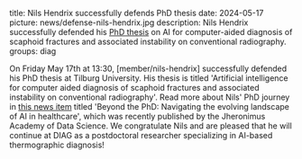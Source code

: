 title: Nils Hendrix successfully defends PhD thesis
date: 2024-05-17
picture: news/defense-nils-hendrix.jpg
description: Nils Hendrix successfully defended his [PhD thesis](https://research.tilburguniversity.edu/en/publications/artificial-intelligence-for-computer-aided-diagnosis-of-scaphoid-) on AI for computer-aided diagnosis of scaphoid fractures and associated instability on conventional radiography.
groups: diag

On Friday May 17th at 13:30, [member/nils-hendrix] successfully defended his PhD thesis at Tilburg University. 
His thesis is titled 'Artificial intelligence for computer aided diagnosis of scaphoid fractures and associated instability on conventional radiography'.
Read more about Nils' PhD journey in [this news item](https://www.jads.nl/news/ai-innovation-healthcare-phd/) titled 'Beyond the PhD: Navigating the evolving landscape of AI in healthcare', which was recently published by the Jheronimus Academy of Data Science. 
We congratulate Nils and are pleased that he will continue at DIAG as a postdoctoral researcher specializing in AI-based thermographic diagnosis!
